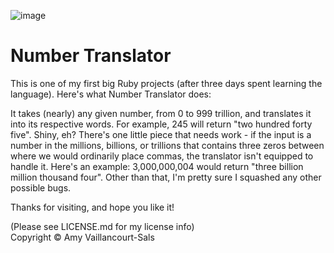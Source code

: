 ![image](http://www.instantdisplay.co.uk/numberban.jpg)
# Number Translator

This is one of my first big Ruby projects (after three days spent learning the language). Here's what Number Translator does:

It takes (nearly) any given number, from 0 to 999 trillion, and translates it into its respective words. 
For example, 245 will return "two hundred forty five". Shiny, eh? There's one little piece that needs work - 
if the input is a number in the millions, billions, or trillions that contains three zeros between where we 
would ordinarily place commas, the translator isn't equipped to handle it. Here's an example: 3,000,000,004 would return 
"three billion million thousand four". Other than that, I'm pretty sure I squashed any other possible bugs.

Thanks for visiting, and hope you like it! 


(Please see LICENSE.md for my license info)                 
Copyright © Amy Vaillancourt-Sals
